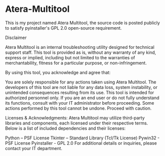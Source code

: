 # Atera-Multitool
This is my project named Atera Multitool, the source code is posted publicly to satisfy pyinstaller's GPL 2.0 open-source requirement.

Disclaimer

Atera Multitool is an internal troubleshooting utility designed for technical support staff. This tool is provided as is, without any warranty of any kind, express or implied, including but not limited to the warranties of merchantability, fitness for a particular purpose, or non-infringement.

By using this tool, you acknowledge and agree that:

You are solely responsible for any actions taken using Atera Multitool.
The developers of this tool are not liable for any data loss, system instability, or unintended consequences resulting from its use.
This tool is intended for authorized personnel only. If you are an end user or do not fully understand its functions, consult with your IT administrator before proceeding.
Some actions performed by this tool cannot be undone. Proceed with caution.

Licenses & Acknowledgments:
Atera Multitool may utilize third-party libraries and components, each licensed under their respective terms. Below is a list of included dependencies and their licenses:

Python – PSF License
Tkinter – Standard Library (Tcl/Tk License)
Pywin32 - PSF License
Pyinstaller - GPL 2.0
For additional details or inquiries, please contact your IT department.
